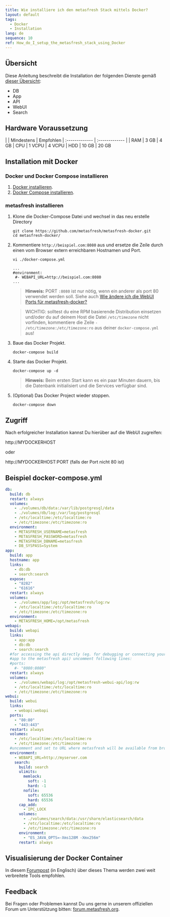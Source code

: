 ```yaml
---
title: Wie installiere ich den metasfresh Stack mittels Docker?
layout: default
tags:
  - Docker
  - Installation
lang: de
sequence: 10
ref: How_do_I_setup_the_metasfresh_stack_using_Docker
---
```


## Übersicht
Diese Anleitung beschreibt die Installation der folgenden Dienste gemäß [dieser Übersicht](../../howto_collection/Wie_sieht_die_Architektur_aus):
* DB
* App
* API
* WebUI
* Search


## Hardware Voraussetzung

|     | Mindestens      | Empfohlen
| :------------- | :------------- |
| RAM | 3 GB       | 4 GB
| CPU | 1 VCPU | 4 VCPU
| HDD | 10 GB | 20 GB


## Installation mit Docker

### Docker und Docker Compose installieren
1. [Docker installieren](https://docs.docker.com/engine/installation/linux/ubuntu/).
1. [Docker Compose installieren](https://docs.docker.com/compose/install/).


### metasfresh installieren

1. Klone die Docker-Compose Datei und wechsel in das neu erstelle Directory

   ```
   git clone https://github.com/metasfresh/metasfresh-docker.git
   cd metasfresh-docker/
   ```

1. Kommentiere `http://beispiel.com:8080` aus und ersetze die Zeile durch einen vom Browser extern erreichbaren Hostnamen und Port.

   `vi ./docker-compose.yml`
   ```
   ...
   #environment:
    #- WEBAPI_URL=http://beispiel.com:8080
   ...
   ```
   >**Hinweis:** PORT `:8080` ist nur nötig, wenn ein anderer als port 80 verwendet werden soll. Siehe auch [Wie ändere ich die WebUI Ports für metasfresh-docker?](Wie_aendere_ich_die_ports_fuer_webui_in_docker)

   >WICHTIG: solltest du eine RPM basierende Distribution einsetzen und/oder du auf deinem Host die Datei `/etc/timezone` nicht vorfinden, kommentiere die Zeile `- /etc/timezone:/etc/timezone:ro` aus deiner `docker-compose.yml` aus!

1. Baue das Docker Projekt. <br>

   `docker-compose build`

1. Starte das Docker Projekt. <br>

   `docker-compose up -d`

   >**Hinweis:** Beim ersten Start kann es ein paar Minuten dauern, bis die Datenbank initialisiert und die Services verfügbar sind.

1. (Optional) Das Docker Project wieder stoppen. <br>

   `docker-compose down`

## Zugriff

Nach erfolgreicher Installation kannst Du hierüber auf die WebUI zugreifen:

http://MYDOCKERHOST

oder

http://MYDOCKERHOST:PORT  (falls der Port nicht 80 ist)

## Beispiel docker-compose.yml
```yml
db:
  build: db
  restart: always
  volumes:
    - ./volumes/db/data:/var/lib/postgresql/data
    - ./volumes/db/log:/var/log/postgresql
    - /etc/localtime:/etc/localtime:ro
    - /etc/timezone:/etc/timezone:ro
  environment:
    - METASFRESH_USERNAME=metasfresh
    - METASFRESH_PASSWORD=metasfresh
    - METASFRESH_DBNAME=metasfresh
    - DB_SYSPASS=System
app:
  build: app
  hostname: app
  links:
    - db:db
    - search:search
  expose:
    - "8282"
    - "61616"
  restart: always
  volumes:
    - ./volumes/app/log:/opt/metasfresh/log:rw
    - /etc/localtime:/etc/localtime:ro
    - /etc/timezone:/etc/timezone:ro
  environment:
    - METASFRESH_HOME=/opt/metasfresh
webapi:
  build: webapi
  links:
    - app:app
    - db:db
    - search:search
  #for accessing the api directly (eg. for debugging or connecting your
  #app to the metasfresh api) uncomment following lines:
  #ports:
    #- "8080:8080"
  restart: always
  volumes:
    - ./volumes/webapi/log:/opt/metasfresh-webui-api/log:rw
    - /etc/localtime:/etc/localtime:ro
    - /etc/timezone:/etc/timezone:ro
webui:
  build: webui
  links:
    - webapi:webapi
  ports:
    - "80:80"
    - "443:443"
  restart: always
  volumes:
    - /etc/localtime:/etc/localtime:ro
    - /etc/timezone:/etc/timezone:ro
  #uncomment and set to URL where metasfresh will be available from browsers
  environment:
    - WEBAPI_URL=http://myserver.com
    search:
      build: search
      ulimits:
        memlock:
          soft: -1
          hard: -1
        nofile:
          soft: 65536
          hard: 65536
      cap_add:
        - IPC_LOCK
      volumes:
        - ./volumes/search/data:/usr/share/elasticsearch/data
        - /etc/localtime:/etc/localtime:ro
        - /etc/timezone:/etc/timezone:ro
      environment:
        - "ES_JAVA_OPTS=-Xms128M -Xmx256m"
      restart: always
```

## Visualisierung der Docker Container

In diesem [Forumpost](https://forum.metasfresh.org/t/docker-gui-recommendation) (in Englisch) über dieses Thema werden zwei weit verbreitete Tools empfohlen.

## Feedback

Bei Fragen oder Problemen kannst Du uns gerne in unserem offiziellen Forum um Unterstützung bitten: [forum.metasfresh.org](http://forum.metasfresh.org).
